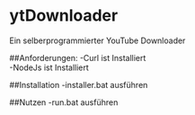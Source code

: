 # ytDownloader
Ein selberprogrammierter YouTube Downloader

##Anforderungen: 
-Curl ist Installiert  
-NodeJs ist Installiert

##Installation
-installer.bat ausführen

##Nutzen
-run.bat ausführen
